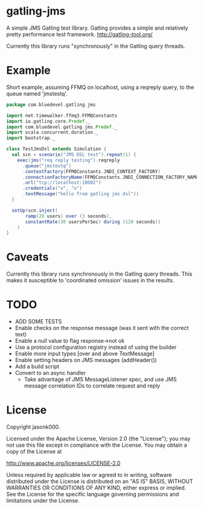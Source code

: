 gatling-jms
===========
A simple JMS Gatling test library. Gatling provides a simple and relatively pretty performance test framework. http://gatling-tool.org/

Currently this library runs "synchronously" in the Gatling query threads.

Example
===========
Short example, assuming FFMQ on localhost, using a reqreply query, to the queue named 'jmstestq'.

```scala
package com.bluedevel.gatling.jms

import net.timewalker.ffmq3.FFMQConstants
import io.gatling.core.Predef._
import com.bluedevel.gatling.jms.Predef._
import scala.concurrent.duration._
import bootstrap._

class TestJmsDsl extends Simulation {
  val scn = scenario("JMS DSL test").repeat(1) {
    exec(jms("req reply testing").reqreply
      .queue("jmstestq")
      .contextFactory(FFMQConstants.JNDI_CONTEXT_FACTORY)
      .connectionFactoryName(FFMQConstants.JNDI_CONNECTION_FACTORY_NAME)
      .url("tcp://localhost:10002")
      .credentials("x", "x")
      .textMessage("hello from gatling jms dsl"))
  }

  setUp(scn.inject(
       ramp(20 users) over (3 seconds),
       constantRate(30 usersPerSec) during (120 seconds))
    )
}
```

Caveats
===========
Currently this library runs synchronously in the Gatling query threads. This makes it susceptible to 'coordinated omission' issues in the results.

TODO
===========
* ADD SOME TESTS
* Enable checks on the response message (was it sent with the correct text)
* Enable a null value to flag response->not ok
* Use a protocol configuration registry instead of using the builder
* Enable more input types [over and above TextMessage]
* Enable setting headers on JMS messages (addHeader())
* Add a build script
* Convert to an async handler
  * Take advantage of JMS MessageListener spec, and use JMS message correlation IDs to correlate request and reply

License
===========
Copyright jasonk000.

Licensed under the Apache License, Version 2.0 (the "License"); you may not use this file except in compliance with the License. You may obtain a copy of the License at

http://www.apache.org/licenses/LICENSE-2.0

Unless required by applicable law or agreed to in writing, software distributed under the License is distributed on an "AS IS" BASIS, WITHOUT WARRANTIES OR CONDITIONS OF ANY KIND, either express or implied. See the License for the specific language governing permissions and limitations under the License.

